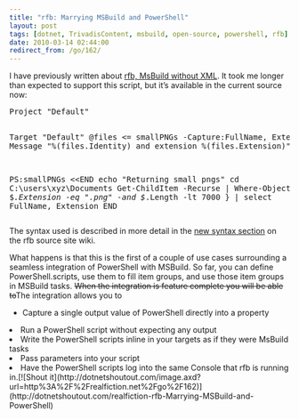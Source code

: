 ```yaml
---
title: "rfb: Marrying MSBuild and PowerShell"
layout: post
tags: [dotnet, TrivadisContent, msbuild, open-source, powershell, rfb]
date: 2010-03-14 02:44:00
redirect_from: /go/162/
---
```


I have previously written about [rfb, MsBuild without XML](/go/160). It took me longer than expected to support this script, but it’s available in the current source now:
 <div style="padding-bottom: 0px; margin: 0px; padding-left: 0px; padding-right: 0px; display: inline; float: none; padding-top: 0px" id="scid:812469c5-0cb0-4c63-8c15-c81123a09de7:ceb951f9-aff1-4dc4-8e62-9fd02f3f14b4" class="wlWriterEditableSmartContent"><pre name="code" class="c#">Project "Default"

  Target "Default"
    @files &lt;= smallPNGs -Capture:FullName, Extension
    Message "%(files.Identity) and extension %(files.Extension)"

  PS:smallPNGs &lt;&lt;END
    echo "Returning small pngs"
    cd C:\users\xyz\Documents
    Get-ChildItem -Recurse | 
    Where-Object { $_.Extension -eq ".png" -and $_.Length -lt 7000 } | 
    select FullName, Extension
  END
</pre></div>

The syntax used is described in more detail in the [new syntax section](http://wiki.github.com/flq/rfb/syntax-powershell-integration) on the rfb source site wiki. 

What happens is that this is the first of a couple of use cases surrounding a seamless integration of PowerShell with MSBuild. So far, you can define PowerShell.scripts, use them to fill item groups, and use those item groups in MSBuild tasks. <del>When the integration is feature complete you will be able to</del>The integration allows you to

*   Capture a single output value of PowerShell directly into a property 
<li>Run a PowerShell script without expecting any output 
<li>Write the PowerShell scripts inline in your targets as if they were MsBuild tasks 
<li>Pass parameters into your script 
<li>Have the PowerShell scripts log into the same Console that rfb is running in.[![Shout it](http://dotnetshoutout.com/image.axd?url=http%3A%2F%2Frealfiction.net%2Fgo%2F162)](http://dotnetshoutout.com/realfiction-rfb-Marrying-MSBuild-and-PowerShell)